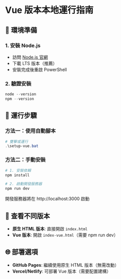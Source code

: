 # Vue 版本本地運行指南

## 🔧 環境準備

### 1. 安裝 Node.js
- 訪問 [Node.js 官網](https://nodejs.org/)
- 下載 LTS 版本（推薦）
- 安裝完成後重啟 PowerShell

### 2. 驗證安裝
```powershell
node --version
npm --version
```

## 🚀 運行步驟

### 方法一：使用自動腳本
```powershell
# 雙擊或運行
.\setup-vue.bat
```

### 方法二：手動安裝
```powershell
# 1. 安裝依賴
npm install

# 2. 啟動開發服務器
npm run dev
```

開發服務器將在 http://localhost:3000 啟動

## 📁 查看不同版本

- **原生 HTML 版本**: 直接開啟 `index.html`
- **Vue 版本**: 開啟 `index-vue.html`（需要 npm run dev）

## 🌐 部署選項

- **GitHub Pages**: 繼續使用原生 HTML 版本（無需改動）  
- **Vercel/Netlify**: 可部署 Vue 版本（需要配置建構）
